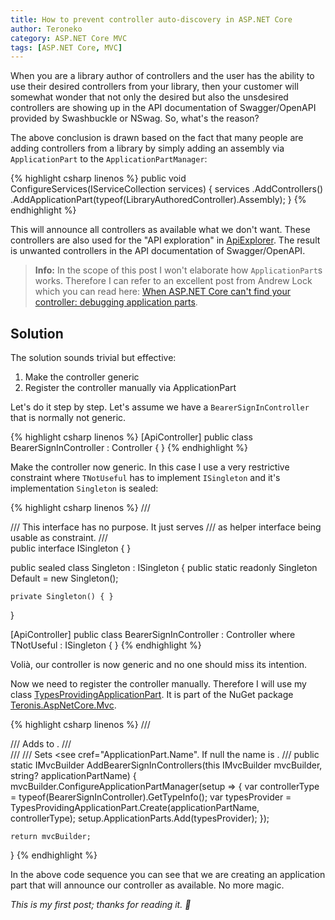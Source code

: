 ```yaml
---
title: How to prevent controller auto-discovery in ASP.NET Core
author: Teroneko
category: ASP.NET Core MVC
tags: [ASP.NET Core, MVC]
---
```


When you are a library author of controllers and the user has the ability to use their desired controllers from your library, then your customer will somewhat wonder that not only the desired but also the unsdesired controllers are showing up in the API documentation of Swagger/OpenAPI provided by Swashbuckle or NSwag. So, what's the reason?

The above conclusion is drawn based on the fact that many people are adding controllers from a library by simply adding an assembly via `ApplicationPart` to the `ApplicationPartManager`:

{% highlight csharp linenos %}
public void ConfigureServices(IServiceCollection services)
{
    services
        .AddControllers()
        .AddApplicationPart(typeof(LibraryAuthoredController).Assembly);
}
{% endhighlight %}

This will announce all controllers as available what we don't want. These controllers are also used for the "API exploration" in [ApiExplorer][ApiExplorer]. The result is unwanted controllers in the API documentation of Swagger/OpenAPI.

> **Info:** In the scope of this post I won't elaborate how `ApplicationPart`s works. Therefore I can refer to an excellent post from Andrew Lock which you can read here: [When ASP.NET Core can't find your controller: debugging application parts][Andrew Lock].

## Solution

The solution sounds trivial but effective:

1. Make the controller generic
2. Register the controller manually via ApplicationPart

Let's do it step by step. Let's assume we have a `BearerSignInController` that is normally not generic.

{% highlight csharp linenos %}
[ApiController]
public class BearerSignInController : Controller
{ }
{% endhighlight %}

Make the controller now generic. In this case I use a very restrictive constraint where `TNotUseful` has to implement `ISingleton` and it's implementation `Singleton` is sealed:

{% highlight csharp linenos %}
/// <summary>
/// This interface has no purpose. It just serves
/// as helper interface being usable as constraint.
/// </summary>
public interface ISingleton
{ }

public sealed class Singleton : ISingleton
{
    public static readonly Singleton Default = new Singleton();

    private Singleton() { }
}

[ApiController]
public class BearerSignInController<TNotUseful> : Controller
        where TNotUseful : ISingleton
{ }
{% endhighlight %}

Volià, our controller is now generic and no one should miss its intention.

Now we need to register the controller manually. Therefore I will use my class [TypesProvidingApplicationPart][TypesProvidingApplicationPart Code].  It is part of the NuGet package [Teronis.AspNetCore.Mvc][TypesProvidingApplicationPart Package].

{% highlight csharp linenos %}
/// <summary>
/// Adds <see cref="BearerSignInController"/> to <see cref="IMvcBuilder"/>.
/// </summary>
/// <param name="mvcBuilder"></param>
/// <param name="applicationPartName">Sets <see cref="ApplicationPart.Name". If null the name is <see cref="TypesProvidingApplicationPart"/>.</param>
/// <returns></returns>
public static IMvcBuilder AddBearerSignInControllers(this IMvcBuilder mvcBuilder, string? applicationPartName)
{
    mvcBuilder.ConfigureApplicationPartManager(setup => {
        var controllerType = typeof(BearerSignInController<Singleton>).GetTypeInfo();
        var typesProvider = TypesProvidingApplicationPart.Create(applicationPartName, controllerType);
        setup.ApplicationParts.Add(typesProvider);
    });

    return mvcBuilder;
}
{% endhighlight %}

In the above code sequence you can see that we are creating an application part that will announce our controller as available. No more magic.

*This is my first post; thanks for reading it. 🙂*

[ApiExplorer]: https://github.com/aspnet/AspNetWebStack/blob/main/src/System.Web.Http/Description/ApiExplorer.cs
[Andrew Lock]: https://andrewlock.net/when-asp-net-core-cant-find-your-controller-debugging-application-parts/
[TypesProvidingApplicationPart Code]: https://teroneko.de/docs/Teronis.DotNet/Teronis.Mvc.TypesProvidingApplicationPart.html
[TypesProvidingApplicationPart Package]: https://www.nuget.org/packages/Teronis.AspNetCore.Mvc